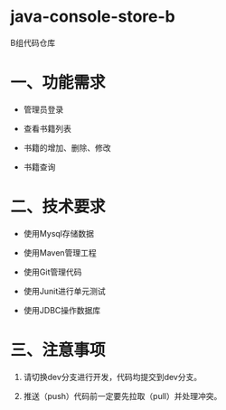 # java-console-store-b
B组代码仓库

# 一、功能需求
- 管理员登录 

- 查看书籍列表 

- 书籍的增加、删除、修改 

- 书籍查询 

# 二、技术要求
- 使用Mysql存储数据 

- 使用Maven管理工程 

- 使用Git管理代码 

- 使用Junit进行单元测试 

- 使用JDBC操作数据库 

# 三、注意事项
1. 请切换dev分支进行开发，代码均提交到dev分支。 

2. 推送（push）代码前一定要先拉取（pull）并处理冲突。